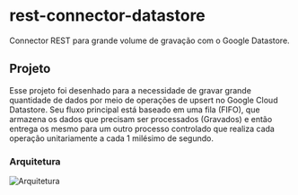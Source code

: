 # rest-connector-datastore

Connector REST para grande volume de gravação com o Google Datastore.

## Projeto

Esse projeto foi desenhado para a necessidade de gravar grande quantidade de dados por meio de operações de upsert no Google Cloud Datastore.
Seu fluxo principal está baseado em uma fila (FIFO), que armazena os dados que precisam ser processados (Gravados) e então entrega os mesmo
para um outro processo controlado que realiza cada operação unitariamente a cada 1 milésimo de segundo.

### Arquitetura 

![Arquitetura](http://full/path/to/img.jpg)